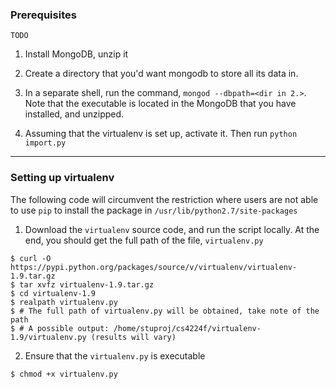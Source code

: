 ### Prerequisites

`TODO`

1. Install MongoDB, unzip it

2. Create a directory that you'd want mongodb to store all its data in. 

3. In a separate shell, run the command, `mongod --dbpath=<dir in 2.>`. Note that the executable is located in the MongoDB that you have installed, and unzipped.

4. Assuming that the virtualenv is set up, activate it. Then run `python import.py`

<hr/>

### <a name="set_virtualenv"></a> Setting up virtualenv

The following code will circumvent the restriction where users are not able to use `pip` to install the package in `/usr/lib/python2.7/site-packages`

1. Download the `virtualenv` source code, and run the script locally. At the end, you should get the full path of the file, `virtualenv.py`

```
$ curl -O https://pypi.python.org/packages/source/v/virtualenv/virtualenv-1.9.tar.gz
$ tar xvfz virtualenv-1.9.tar.gz
$ cd virtualenv-1.9
$ realpath virtualenv.py
$ # The full path of virtualenv.py will be obtained, take note of the path
$ # A possible output: /home/stuproj/cs4224f/virtualenv-1.9/virtualenv.py (results will vary)
```

2. Ensure that the `virtualenv.py` is executable

```
$ chmod +x virtualenv.py
```
